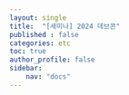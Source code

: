 ```yaml
---
layout: single
title:  "[세미나] 2024 데브콘"
published : false
categories: etc
toc: true
author_profile: false
sidebar:
    nav: "docs"
---
```


# 